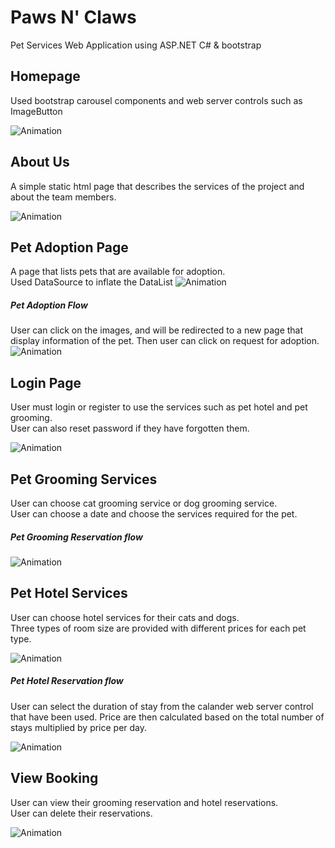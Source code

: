 # Paws N' Claws 
Pet Services Web Application using ASP.NET C# & bootstrap

## Homepage
Used bootstrap carousel components and web server controls such as ImageButton

![Animation](https://user-images.githubusercontent.com/96167238/166640269-3bdb6209-49b3-4651-a3c1-2c721cc9366b.gif)

## About Us
A simple static html page that describes the services of the project and about the team members.

![Animation](https://user-images.githubusercontent.com/96167238/166640683-3b0e5b5f-ef69-4177-b40e-79f8e0bd221e.gif)

## Pet Adoption Page
A page that lists pets that are available for adoption. <br />
Used DataSource to inflate the DataList
![Animation](https://user-images.githubusercontent.com/96167238/166642147-a382360c-e7e9-4d88-a114-6eec85c0d7bf.gif)

##### Pet Adoption Flow
User can click on the images, and will be redirected to a new page that display information of the pet. Then user can click on request for adoption.
![Animation](https://user-images.githubusercontent.com/96167238/166643090-8295ff23-0c37-447b-b0a5-606cb3196fc6.gif)

## Login Page
User must login or register to use the services such as pet hotel and pet grooming. <br />
User can also reset password if they have forgotten them.

![Animation](https://user-images.githubusercontent.com/96167238/166645771-425ea7b0-601f-4082-bf46-e88ac8753fc4.gif)

## Pet Grooming Services
User can choose cat grooming service or dog grooming service. 
<br/>User can choose a date and choose the services required for the pet.

##### Pet Grooming Reservation flow
![Animation](https://user-images.githubusercontent.com/96167238/166646223-66bdde0b-59af-4005-b067-cfa08d16287a.gif)

## Pet Hotel Services
User can choose hotel services for their cats and dogs. 
<br/>Three types of room size are provided with different prices for each pet type.

![Animation](https://user-images.githubusercontent.com/96167238/166648909-d0c9ce2a-b726-474b-be8d-55b95b9ba110.gif)

##### Pet Hotel Reservation flow
User can select the duration of stay from the calander web server control that have been used. 
Price are then calculated based on the total number of stays multiplied by price per day.

![Animation](https://user-images.githubusercontent.com/96167238/166650233-ee136546-93c8-47b2-a5e9-8445329e3521.gif)

## View Booking
User can view their grooming reservation and hotel reservations.
<br/>User can delete their reservations.

![Animation](https://user-images.githubusercontent.com/96167238/166650595-8a293fc3-893e-443f-8ad5-cb00d72ab5be.gif)
